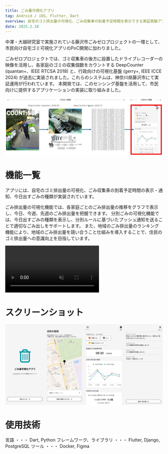 ```yaml
---
title: ごみ量可視化アプリ
tag: Android / iOS, Flutter, Dart
overview: 自宅のゴミ排出量の可視化、ごみ収集車の到着予定時間を表示できる実証実験アプリ
date: 2025.2.10
---
```


中澤・大越研究室で実施されている藤沢市ごみゼロプロジェクトの一環として、市民向け自宅ゴミ可視化アプリのPoC開発に加わりました。

ごみゼロプロジェクトでは、ゴミ収集車の後方に設置したドライブレコーダーの映像を活用し、各家庭のゴミの収集個数をカウントする DeepCounter (quantan+、IEEE RTCSA 2018) と、行政向けの可視化基盤 (gerry+, IEEE ICCE 2024) が過去に実装されました。これらのシステムは、神奈川県藤沢市にて実証運用が行われています。
本開発では、このセンシング基盤を活用して、市民向けに提供するアプリケーションの実装に取り組みました。

![](/public/posts/530-app/project.jpg)

# 機能一覧
アプリには、自宅のゴミ排出量の可視化、ごみ収集車の到着予定時間の表示・通知、今日出すごみの種類が実装されています。

ごみ排出量の可視化機能では、各家庭ごとのごみ排出量の推移をグラフで表示し、今日、今週、先週のごみ排出量を把握できます。
分別ごみの可視化機能では、今日出すごみの種類を表示し、分別ルールに基づいたプッシュ通知を送ることで適切なごみ出しをサポートします。 
また、地域のごみ排出量のランキング機能により、地域のごみ排出量を競い合うこと仕組みを導入することで、住民のゴミ排出量への意識向上を目指しています。

<video src="/posts/530-app/demo-video.mp4" width=300 controls autoplay muted></video>

# スクリーンショット
![](/public/posts/530-app/thumbnail.jpg)

# 使用技術
言語 ・・・ Dart, Python
フレームワーク、ライブラリ ・・・ Flutter, Django, PostgreSQL
ツール ・・・ Docker,  Figma